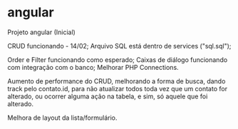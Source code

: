 # angular
Projeto angular (Inicial)

CRUD funcionando - 14/02;
Arquivo SQL está dentro de services ("sql.sql");

Order e Filter funcionando como esperado;
Caixas de diálogo funcionando com integração com o banco;
Melhorar PHP Connections.


Aumento de performance do CRUD, melhorando a forma de busca, dando track pelo contato.id, para não atualizar todos toda vez que um contato for alterado, ou ocorrer alguma ação na tabela, e sim, só aquele que foi alterado.

Melhora de layout da lista/formulário.